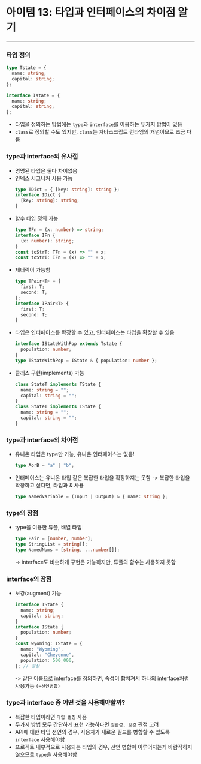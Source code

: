 # 아이템 13: 타입과 인터페이스의 차이점 알기

---

### 타입 정의

```ts
type Tstate = {
  name: string;
  capital: string;
};
```

```ts
interface Istate = {
  name: string;
  capital: string;
};
```

- 타입을 정의하는 방법에는 `type`과 `interface`를 이용하는 두가지 방법이 있음
- `class`로 정의할 수도 있지만, `class`는 자바스크립트 런타임의 개념이므로 조금 다름

### type과 interface의 유사점

- 명명된 타입은 둘다 차이없음
- 인덱스 시그니처 사용 가능
  ```ts
  type TDict = { [key: string]: string };
  interface IDict {
    [key: string]: string;
  }
  ```
- 함수 타입 정의 가능
  ```ts
  type TFn = (x: number) => string;
  interface IFn {
    (x: number): string;
  }
  const toStrT: TFn = (x) => "" + x;
  const toStrI: IFn = (x) => "" + x;
  ```
- 제너릭이 가능함
  ```ts
  type TPair<T> = {
    first: T;
    second: T;
  };
  interface IPair<T> {
    first: T;
    second: T;
  }
  ```
- 타입은 인터페이스를 확장할 수 있고, 인터페이스는 타입을 확장할 수 있음
  ```ts
  interface IStateWithPop extends Tstate {
    population: number;
  }
  type TStateWithPop = IState & { population: number };
  ```
- 클래스 구현(implements) 가능
  ```ts
  class StateT implements TState {
    name: string = "";
    capital: string = "";
  }
  class StateI implements IState {
    name: string = "";
    capital: string = "";
  }
  ```

### type과 interface의 차이점

- 유니온 타입은 type만 가능, 유니온 인터페이스는 없음!
  ```ts
  type AorB = "a" | "b";
  ```
- 인터페이스는 유니온 타입 같은 복잡한 타입을 확장하지는 못함
  -> 복잡한 타입을 확장하고 싶다면, 타입과 & 사용
  ```ts
  type NamedVariable = (Input | Output) & { name: string };
  ```

### type의 장점

- type을 이용한 튜플, 배열 타입
  ```ts
  type Pair = [number, number];
  type StringList = string[];
  type NamedNums = [string, ...number[]];
  ```
  -> interface도 비슷하게 구현은 가능하지만, 튜플의 함수는 사용하지 못함

### interface의 장점

- 보강(augment) 가능
  ```ts
  interface IState {
    name: string;
    capital: string;
  }
  interface IState {
    population: number;
  }
  const wyoming: IState = {
    name: "Wyoming",
    capital: "Cheyenne",
    population: 500_000,
  }; // 정상
  ```
  -> 같은 이름으로 interface를 정의하면, 속성이 합쳐져서 하나의 interface처럼 사용가능 `(=선언병합)`

### type과 interface 중 어떤 것을 사용해야할까?

- 복잡한 타입이라면 `타입 별칭` 사용
- 두가지 방법 모두 간단하게 표현 가능하다면 `일관성, 보강` 관점 고려
- API에 대한 타입 선언의 경우, 사용자가 새로운 필드를 병합할 수 있도록 `interface` 사용해야함
- 프로젝트 내부적으로 사용되는 타입의 경우, 선언 병합이 이루어지는게 바람직하지 않으므로 `type`을 사용해야함
